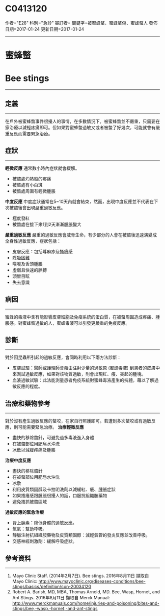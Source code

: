 # C0413120
作者="E28"
科別="急診"
審訂者=
關鍵字=被蜜蜂螫、蜜蜂螫傷、蜜蜂螫人
發佈日期=2017-01-24
更新日期=2017-01-24

----------
# 蜜蜂螫
# Bee stings
----------
## 定義
----------

在戶外被蜜蜂螫事件很擾人的事情，在多數情況下，被蜜蜂螫並不嚴重，只需要在家治療以減輕疼痛即可。但如果對蜜蜂螫過敏又或者被螫了好幾次，可能就會有嚴重反應而需要緊急治療。

## 症狀
----------

**輕微反應**
通常數小時內症狀就會緩解。

- 被螫處灼熱般的疼痛
- 被螫處有小白斑
- 被螫處周圍有輕微腫脹

**中度反應**
中度症狀通常在5~10天內就會結束，然而，出現中度反應並不代表在下次被螫後會出現嚴重過敏反應。

- 極度發紅
- 被螫處在接下來1到2天漸漸腫脹變大

**嚴重過敏反應**
嚴重的過敏反應會威脅生命，有少部分的人會在被螫後迅速演變成全身性過敏反應，症狀包括：

- 皮膚反應：包括蕁麻疹及搔癢感
- [呼吸困難](C0013404)
- 喉嚨及舌頭腫脹
- 虛弱且快速的脈搏
- 頭暈目眩
- 失去意識
## 病因
----------

蜜蜂的毒液中含有能影響皮膚細胞及免疫系統的蛋白質，在被螫周圍造成疼痛、腫脹感。對蜜蜂螫過敏的人，蜜蜂毒液可以引發更嚴重的免疫反應。

## 診斷
----------

對於因昆蟲所引起的過敏反應，會同時利用以下兩方法診斷：

- 皮膚試驗：醫師或護理師會藉由注射少量的過敏原 (蜜蜂毒液) 到患者的皮膚中來測試過敏反應，如果對該物質過敏，則會出現紅、癢、突起的腫塊。
- 血液過敏試驗：此法能測量患者免疫系統對蜜蜂毒液產生的抗體，藉以了解過敏反應的程度。
## 治療和藥物參考
----------

對於沒有產生過敏反應的螫咬，在家自行照護即可。若遭到多次螫咬或有過敏反應，則可能需要緊急治療。
**治療輕微反應**

- 盡快的移除螫針，可避免過多毒液進入身體
- 在被螫部位用肥皂水沖洗
- 冰敷以減緩疼痛及腫脹

**治療中度反應**

- 盡快的移除螫針
- 在被螫部位用肥皂水沖洗
- 冰敷
- 利用皮質類固醇及卡拉明洗劑以減緩紅、癢、腫脹症狀
- 如果搔癢感跟腫脹很擾人的話，口服抗組織胺藥物
- 避免搔抓被螫區域

**過敏反應的緊急治療**

- 腎上腺素：降低身體的過敏反應。
- 氧氣：幫助呼吸。
- 靜脈注射抗組織胺藥物及皮質類固醇：減輕氣管的發炎反應並改善呼吸。
- 交感神經刺激劑：緩解呼吸症狀。
## 參考資料
----------
1. Mayo Clinic Staff. (2014年2月7日). Bee stings. 2016年8月11日 擷取自 Mayo Clinic: 
  http://www.mayoclinic.org/diseases-conditions/bee-stings/basics/definition/con-20034120
2. Robert A. Barish, MD, MBA, Thomas Arnold, MD. Bee, Wasp, Hornet, and Ant Stings. 2016年8月11日 擷取自 Merck Manual: 
  http://www.merckmanuals.com/home/injuries-and-poisoning/bites-and-stings/bee,-wasp,-hornet,-and-ant-stings

